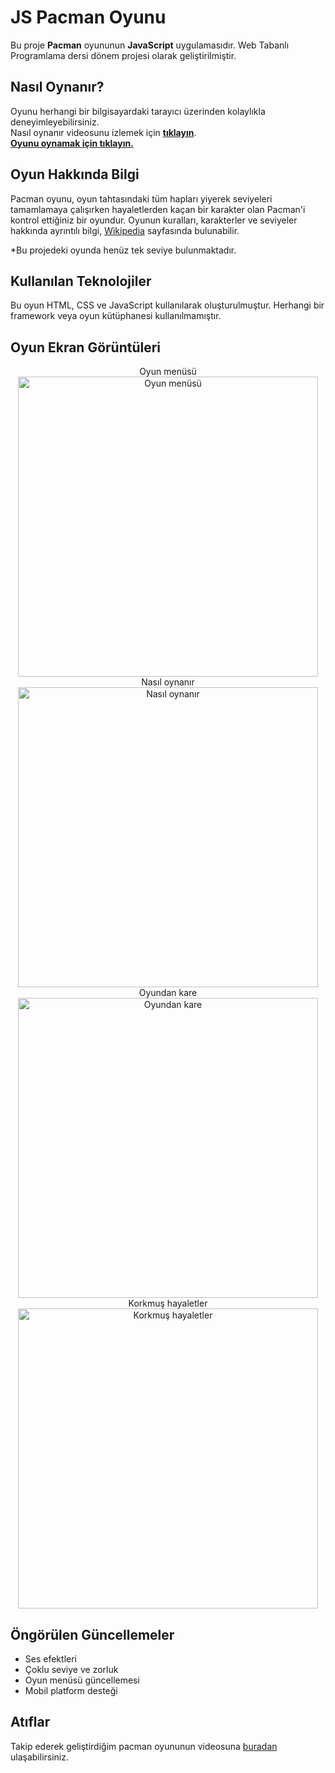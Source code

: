 # JS Pacman Oyunu 
Bu proje **Pacman** oyununun **JavaScript** uygulamasıdır. Web Tabanlı Programlama dersi dönem projesi olarak geliştirilmiştir.


## Nasıl Oynanır?
Oyunu herhangi bir bilgisayardaki tarayıcı üzerinden kolaylıkla deneyimleyebilirsiniz. <br>
Nasıl oynanır videosunu izlemek için <a href="https://www.youtube.com/watch?v=iffEaM3IMgo" target="_blank"><b>tıklayın</b></a>. <br>
<a href="https://bilalyarmaci.github.io/pacman/" target="_blank"><b>Oyunu oynamak için tıklayın.</b></a>

## Oyun Hakkında Bilgi
Pacman oyunu, oyun tahtasındaki tüm hapları yiyerek seviyeleri tamamlamaya çalışırken hayaletlerden kaçan bir karakter olan Pacman'i kontrol ettiğiniz bir oyundur. Oyunun kuralları, karakterler ve seviyeler hakkında ayrıntılı bilgi, [Wikipedia](https://en.wikipedia.org/wiki/Pac-Man) sayfasında bulunabilir.

*Bu projedeki oyunda henüz tek seviye bulunmaktadır.

## Kullanılan Teknolojiler
Bu oyun HTML, CSS ve JavaScript kullanılarak oluşturulmuştur. Herhangi bir framework veya oyun kütüphanesi kullanılmamıştır.

## Oyun Ekran Görüntüleri
<div align="center">
<div>Oyun menüsü</div>
<img width="480" alt="Oyun menüsü" src="https://github.com/bilalyarmaci/web-oyun-projesi/assets/92362207/522338c4-71ba-4082-90f1-0cdf5d032e52">
</div>
<div align="center">
<div>Nasıl oynanır</div>
<img width="480" alt="Nasıl oynanır" src="https://github.com/bilalyarmaci/web-oyun-projesi/assets/92362207/6ef553e7-b83e-4260-aa04-3379a24f4333">
</div>
<div align="center">Oyundan kare</div>
<div align="center"><img width="480" alt="Oyundan kare" src="https://github.com/bilalyarmaci/web-oyun-projesi/assets/92362207/29a30b91-c207-4f6b-837c-429c44e82d2a"></div>
<div align="center">Korkmuş hayaletler</div>
<div align="center"><img width="480" alt="Korkmuş hayaletler" src="https://github.com/bilalyarmaci/web-oyun-projesi/assets/92362207/7fb8dccd-3a68-47e1-91d1-45516399d3a6"></div>

## Öngörülen Güncellemeler
* Ses efektleri
* Çoklu seviye ve zorluk 
* Oyun menüsü güncellemesi
* Mobil platform desteği

## Atıflar
Takip ederek geliştirdiğim pacman oyununun videosuna <a href="https://www.youtube.com/watch?v=5IMXpp3rohQ" target="_blank">buradan</a> ulaşabilirsiniz.
